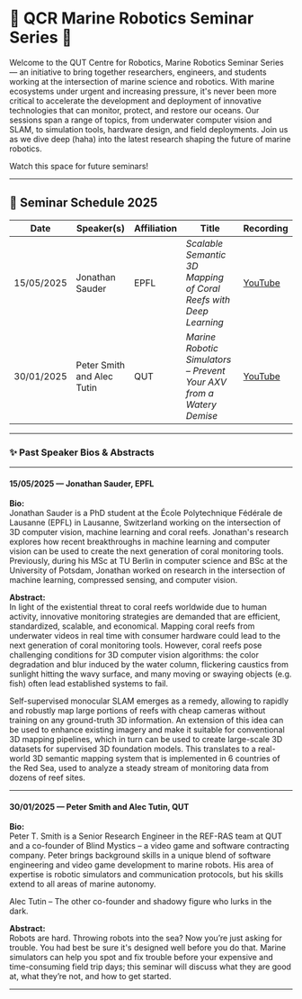 # 🌊 QCR Marine Robotics Seminar Series 🤖

Welcome to the QUT Centre for Robotics, Marine Robotics Seminar Series — an initiative to bring together researchers, engineers, and students working at the intersection of marine science and robotics. With marine ecosystems under urgent and increasing pressure, it's never been more critical to accelerate the development and deployment of innovative technologies that can monitor, protect, and restore our oceans. Our sessions span a range of topics, from underwater computer vision and SLAM, to simulation tools, hardware design, and field deployments. Join us as we dive deep (haha) into the latest research shaping the future of marine robotics.

Watch this space for future seminars!

---

## 📅 Seminar Schedule 2025

| Date       | Speaker(s)                           | Affiliation | Title                                                                 | Recording |  
|------------|---------------------------------------|---------------------|------------------------------------------------------------------------|-----------|  
| 15/05/2025 | Jonathan Sauder                      | EPFL    | *Scalable Semantic 3D Mapping of Coral Reefs with Deep Learning* | [YouTube](https://youtu.be/xFnNk5go8zY) |
| 30/01/2025 | Peter Smith and Alec Tutin           | QUT     | *Marine Robotic Simulators – Prevent Your AXV from a Watery Demise*   | [YouTube](https://youtu.be/-hD6KU0cWq0) |  


---

### ✨ Past Speaker Bios & Abstracts

---

#### **15/05/2025 — Jonathan Sauder, EPFL**

**Bio:**  
Jonathan Sauder is a PhD student at the École Polytechnique Fédérale de Lausanne (EPFL) in Lausanne, Switzerland working on the intersection of 3D computer vision, machine learning and coral reefs. Jonathan's research explores how recent breakthroughs in machine learning and computer vision can be used to create the next generation of coral monitoring tools. Previously, during his MSc at TU Berlin in computer science and BSc at the University of Potsdam, Jonathan worked on research in the intersection of machine learning, compressed sensing, and computer vision. 

**Abstract:**  
In light of the existential threat to coral reefs worldwide due to human activity, innovative monitoring strategies are demanded that are efficient, standardized, scalable, and economical. Mapping coral reefs from underwater videos in real time with consumer hardware could lead to the next generation of coral monitoring tools. However, coral reefs pose challenging conditions for 3D computer vision algorithms: the color degradation and blur induced by the water column, flickering caustics from sunlight hitting the wavy surface, and many moving or swaying objects (e.g. fish) often lead established systems to fail.

Self-supervised monocular SLAM emerges as a remedy, allowing to rapidly and robustly map large portions of reefs with cheap cameras without training on any ground-truth 3D information. An extension of this idea can be used to enhance existing imagery and make it suitable for conventional 3D mapping pipelines, which in turn can be used to create large-scale 3D datasets for supervised 3D foundation models. This translates to a real-world 3D semantic mapping system that is implemented in 6 countries of the Red Sea, used to analyze a steady stream of monitoring data from dozens of reef sites.

---

#### **30/01/2025 — Peter Smith and Alec Tutin, QUT**

**Bio:**  
Peter T. Smith is a Senior Research Engineer in the REF-RAS team at QUT and a co-founder of Blind Mystics – a video game and software contracting company. Peter brings background skills in a unique blend of software engineering and video game development to marine robots. His area of expertise is robotic simulators and communication protocols, but his skills extend to all areas of marine autonomy.

Alec Tutin – The other co-founder and shadowy figure who lurks in the dark.

**Abstract:**  
Robots are hard. Throwing robots into the sea? Now you’re just asking for trouble. You had best be sure it's designed well before you do that. Marine simulators can help you spot and fix trouble before your expensive and time-consuming field trip days; this seminar will discuss what they are good at, what they’re not, and how to get started.

---

